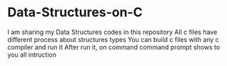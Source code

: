 # Data-Structures-on-C
I am sharing my Data Structures codes in this repository
All c files have different process about structures types
You can build c files with any c compiler and run it
After run it, on command command prompt shows to you all intruction
